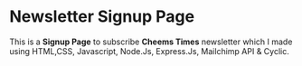 # Newsletter Signup Page
This is a <b>Signup Page</b> to subscribe <b>Cheems Times</b> newsletter which I made using HTML,CSS, Javascript, Node.Js, Express.Js, Mailchimp API &amp; Cyclic.
